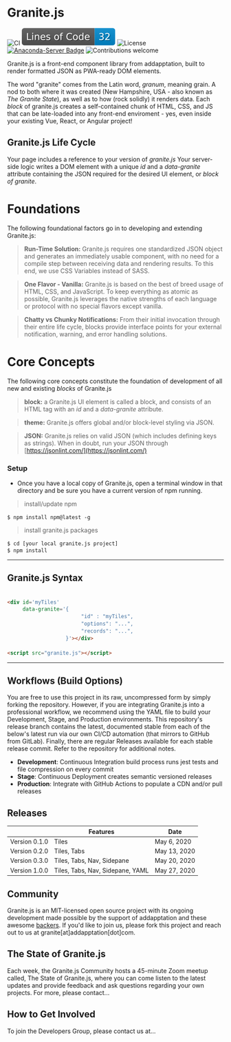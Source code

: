 # Granite.js

![CI](https://github.com/darylbrowne/granite.js/workflows/CI/badge.svg) ![Generated Button](https://raw.githubusercontent.com/darylbrowne/granite.js/image-data/badge.svg) ![License](http://img.shields.io/:license-mit-blue.svg?style=flat-square) [![Anaconda-Server Badge](https://anaconda.org/anaconda/brotli/badges/version.svg)](https://anaconda.org/anaconda/brotli) ![Contributions welcome](https://img.shields.io/badge/contributions-welcome-orange.svg)

Granite.js is a front-end component library from addapptation, built to render formatted JSON as PWA-ready DOM elements.

The word "granite" comes from the Latin word, _granum_, meaning grain. A nod to both where it was created (New Hampshire, USA - also known as _The Granite State_), as well as to how (rock solidly) it renders data. Each _block_ of granite.js creates a self-contained chunk of HTML, CSS, and JS that can be late-loaded into any front-end enviroment - yes, even inside your existing Vue, React, or Angular project!

## Granite.js Life Cycle

Your page includes a reference to your version of _granite.js_ 
Your server-side logic writes a DOM element with a unique _id_ and a _data-granite_ attribute containing the JSON required for the desired UI element, or _block of granite_.



# Foundations

The following foundational factors go in to developing and extending Granite.js: 

> **Run-Time Solution:** Granite.js requires one standardized JSON object and generates an immediately usable component, with no need for a compile step between receiving data and rendering results. To this end, we use CSS Variables instead of SASS.

> **One Flavor - Vanilla:** Granite.js is based on the best of breed usage of HTML, CSS, and JavaScript. To keep everything as atomic as possible, Granite.js leverages the native strengths of each language or protocol with no special flavors except vanilla. 

> **Chatty vs Chunky Notifications:** From their initial invocation through their entire life cycle, blocks provide interface points for your external notification, warning, and error handling solutions.  

# Core Concepts

The following core concepts constitute the foundation of development of all new and existing _blocks_ of Granite.js 

> **block:** a Granite.js UI element is called a block, and consists of an HTML tag with an _id_ and a _data-granite_ attribute.

> **theme:** Granite.js offers global and/or block-level styling via JSON.

> **JSON:** Granite.js relies on valid JSON (which includes defining keys as strings). When in doubt, run your JSON through [https://jsonlint.com/](https://jsonlint.com/) 


### Setup

- Once you have a local copy of Granite.js, open a terminal window in that directory and be sure you have a current version of npm running.

> install/update npm

```shell
$ npm install npm@latest -g
```

> install granite.js packages

```shell
$ cd [your local granite.js project]
$ npm install
```


---

## Granite.js Syntax

```html

<div id='myTiles' 
     data-granite='{
                        "id" : "myTiles", 
                        "options": "...",
                        "records": "...",
                   }'></div>

<script src="granite.js"></script>

```

---


##  Workflows (Build Options)

You are free to use this project in its raw, uncompressed form by simply forking the repository. However, if you are integrating Granite.js into a professional workflow, we recommend using the YAML file to build your Development, Stage, and Production environments. This repository's release branch contains the latest, documented stable from each of the below's latest run via our own CI/CD automation (that mirrors to GitHub from GitLab). Finally, there are regular Releases available for each stable release commit. Refer to the repository for additional notes. 

- **Development**: Continuous Integration build process runs jest tests and file compression on every commit
- **Stage**: Continuous Deployment creates semantic versioned releases 
- **Production**: Integrate with GitHub Actions to populate a CDN and/or pull releases

## Releases

|                |Features                          |Date                         |
|----------------|-------------------------------|-----------------------------|
|Version 0.1.0|Tiles            |May 6, 2020            |
|Version 0.2.0          |Tiles, Tabs            |May 13, 2020           |
|Version 0.3.0          |Tiles, Tabs, Nav, Sidepane|May 20, 2020|
|Version 1.0.0          |Tiles, Tabs, Nav, Sidepane, YAML|May 27, 2020|


## Community

Granite.js is an MIT-licensed open source project with its ongoing development made possible by the support of addapptation and these awesome [backers](https://addapptation.com). If you'd like to join us, please fork this project and reach out to us at granite[at]addapptation[dot]com. 


## The State of Granite.js

Each week, the Granite.js Community hosts a 45-minute Zoom meetup called, The State of Granite.js, where you can come listen to the latest updates and provide feedback and ask questions regarding your own projects. For more, please contact...


## How to Get Involved

To join the Developers Group, please contact us at... 




